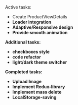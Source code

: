 Active tasks:

-   Create ProductViewDetails <B priority>
-   Loader integration <C priority>
-   Adaptive/Responsive design <C priority>
-   Provide smooth animation <C priority>

Additional tasks:

-   checkboxes style
-   code refactor
-   light/dark theme switcher

Completed tasks:

-   Upload Image <A priority>
-   Implement Redux-library <A priority>
-   Implement mass delete <A priority>
-   LocalStorage-saving <B priority>
